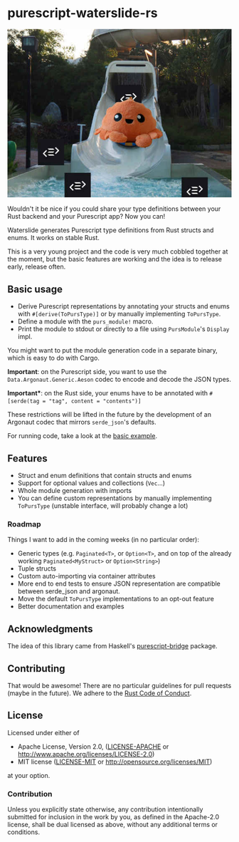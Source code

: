# purescript-waterslide-rs

![logo](purescript_waterslide.jpg)

Wouldn't it be nice if you could share your type definitions between your Rust
backend and your Purescript app? Now you can!

Waterslide generates Purescript type definitions from Rust structs and enums. It
works on stable Rust.

This is a very young project and the code is very much cobbled together at the
moment, but the basic features are working and the idea is to release early,
release often.

## Basic usage

- Derive Purescript representations by annotating your structs and enums with
  `#[derive(ToPursType)]` or by manually implementing `ToPursType`.
- Define a module with the `purs_module!` macro.
- Print the module to stdout or directly to a file using `PursModule`'s
  `Display` impl.

You might want to put the module generation code in a separate binary, which is easy to do with Cargo.

**Important**: on the Purescript side, you want to use the
`Data.Argonaut.Generic.Aeson` codec to encode and decode the JSON types.

**Important\***: on the Rust side, your enums have to be annotated with
`#[serde(tag = "tag", content = "contents")]`

These restrictions will be lifted in the future by the development of an
Argonaut codec that mirrors `serde_json`'s defaults.

For running code, take a look at the [basic example](examples/basic).

## Features

- Struct and enum definitions that contain structs and enums
- Support for optional values and collections (`Vec`...)
- Whole module generation with imports
- You can define custom representations by manually implementing `ToPursType` (unstable interface, will probably change a lot)

### Roadmap

Things I want to add in the coming weeks (in no particular order):

- Generic types (e.g. `Paginated<T>`, or `Option<T>`, and on top of the already
  working `Paginated<MyStruct>` or `Option<String>`)
- Tuple structs
- Custom auto-importing via container attributes
- More end to end tests to ensure JSON representation are compatible between
  serde_json and argonaut.
- Move the default `ToPursType` implementations to an opt-out feature
- Better documentation and examples

## Acknowledgments

The idea of this library came from Haskell's
[purescript-bridge](https://github.com/eskimor/purescript-bridge) package.

## Contributing

That would be awesome! There are no particular guidelines for pull requests
(maybe in the future). We adhere to the [Rust Code of
Conduct](https://www.rust-lang.org/en-US/conduct.html).

## License

Licensed under either of

* Apache License, Version 2.0, ([LICENSE-APACHE](LICENSE-APACHE) or
        http://www.apache.org/licenses/LICENSE-2.0)
* MIT license ([LICENSE-MIT](LICENSE-MIT) or
        http://opensource.org/licenses/MIT)

at your option.

### Contribution

Unless you explicitly state otherwise, any contribution intentionally submitted
for inclusion in the work by you, as defined in the Apache-2.0 license, shall be
dual licensed as above, without any additional terms or conditions.

